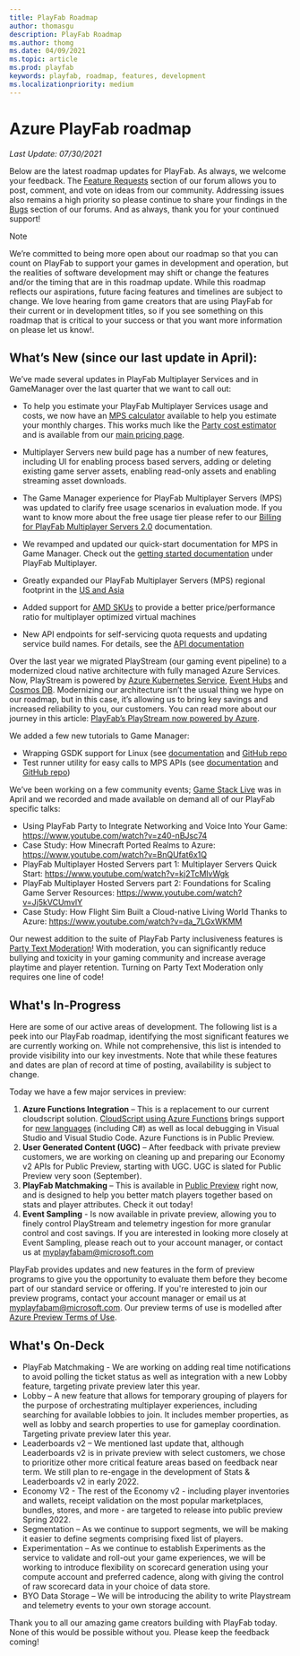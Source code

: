 ```yaml
---
title: PlayFab Roadmap
author: thomasgu
description: PlayFab Roadmap
ms.author: thomg
ms.date: 04/09/2021
ms.topic: article
ms.prod: playfab
keywords: playfab, roadmap, features, development
ms.localizationpriority: medium
---
```



# Azure PlayFab roadmap

_Last Update: 07/30/2021_

Below are the latest roadmap updates for PlayFab. As always, we welcome your feedback. The [Feature Requests](https://community.playfab.com/spaces/24/index.html?sort=votes) section of our forum allows you to post, comment, and vote on ideas from our community. Addressing issues also remains a high priority so please continue to share your findings in the [Bugs](https://community.playfab.com/spaces/23/index.html) section of our forums. And as always, thank you for your continued support!

>[!Note]
> We’re committed to being more open about our roadmap so that you can count on PlayFab to support your games in development and operation, but the realities of software development may shift or change the features and/or the timing that are in this roadmap update. While this roadmap reflects our aspirations, future facing features and timelines are subject to change.
> We love hearing from game creators that are using PlayFab for their current or in development titles, so if you see something on this roadmap that is critical to your success or that you want more information on please let us know!.

## What’s New (since our last update in April):

We’ve made several updates in PlayFab Multiplayer Services and in GameManager over the last quarter that we want to call out:

- To help you estimate your PlayFab Multiplayer Services usage and costs, we now have an [MPS calculator](https://playfab.com/mps-calculator/) available to help you estimate your monthly charges. This works much like the [Party cost estimator](https://playfab.com/party-calculator/) and is available from our [main pricing page](https://playfab.com/pricing/).
- Multiplayer Servers new build page has a number of new features, including UI for enabling process based servers, adding or deleting existing game server assets, enabling read-only assets and enabling streaming asset downloads.
- The Game Manager experience for PlayFab Multiplayer Servers (MPS) was updated to clarify free usage scenarios in evaluation mode. If you want to know more about the free usage tier please refer to our [Billing for PlayFab Multiplayer Servers 2.0](https://docs.microsoft.com/gaming/playfab/features/multiplayer/servers/billing-for-thunderhead) documentation.
- We revamped and updated our quick-start documentation for MPS in Game Manager. Check out the [getting started documentation](https://docs.microsoft.com/gaming/playfab/features/multiplayer/mpintro) under PlayFab Multiplayer. 

- Greatly expanded our PlayFab Multiplayer Servers (MPS) regional footprint in the [US and Asia](https://blog.playfab.com/blog/azure-playfab-multiplayer-servers-adds-new-regions-in-asia-and-us-to-reduce-player-latency-and-give-multiplayer-games-even-more-choice)
- Added support for [AMD SKUs](https://blog.playfab.com/blog/azure-playfab-multiplayer-servers-includes-free-monthly-amd-vms-usage-evaluation) to provide a better price/performance ratio for multiplayer optimized virtual machines
- New API endpoints for self-servicing quota requests and updating service build names. For details, see the [API documentation](/rest/api/playfab/multiplayer/multiplayerserver) 

Over the last year we migrated PlayStream (our gaming event pipeline) to a modernized cloud native architecture with fully managed Azure Services. Now, PlayStream is powered by [Azure Kubernetes Service](https://azure.microsoft.com/services/kubernetes-service/), [Event Hubs](https://azure.microsoft.com/services/event-hubs/) and [Cosmos DB](https://azure.microsoft.com/services/cosmos-db/). Modernizing our architecture isn’t the usual thing we hype on our roadmap, but in this case, it’s allowing us to bring key savings and increased reliability to you, our customers. You can read more about our journey in this article: [PlayFab’s PlayStream now powered by Azure](https://blog.playfab.com/blog/playfabs-playstream-bids-farewell-to-aws-now-powered-by-azure).

We added a few new tutorials to Game Manager:
- Wrapping GSDK support for Linux (see [documentation](https://docs.microsoft.com/gaming/playfab/features/multiplayer/servers/create-your-first-server) and [GitHub repo](https://github.com/PlayFab/MpsSamples/tree/master/MpsAllocatorSample)
- Test runner utility for easy calls to MPS APIs (see [documentation](https://docs.microsoft.com/gaming/playfab/features/multiplayer/servers/mps-allocator-sample) and [GitHub repo](https://github.com/PlayFab/MpsSamples/tree/master/MpsAllocatorSample))

We’ve been working on a few community events;  [Game Stack Live](https://developer.microsoft.com/games/events/game-stack-live/) was in April and we recorded and made available on demand all of our PlayFab specific talks:
- Using PlayFab Party to Integrate Networking and Voice Into Your Game: https://www.youtube.com/watch?v=z40-nBJsc74
- Case Study: How Minecraft Ported Realms to Azure: https://www.youtube.com/watch?v=BnQUfat6x1Q
- PlayFab Multiplayer Hosted Servers part 1: Multiplayer Servers Quick Start: https://www.youtube.com/watch?v=kj2TcMlvWgk 
- PlayFab Multiplayer Hosted Servers part 2: Foundations for Scaling Game Server Resources: https://www.youtube.com/watch?v=Jj5kVCUmvlY 
- Case Study: How Flight Sim Built a Cloud-native Living World Thanks to Azure: https://www.youtube.com/watch?v=da_7LGxWKMM

Our newest addition to the suite of PlayFab Party inclusiveness features is [Party Text Moderation](https://docs.microsoft.com/gaming/playfab/features/multiplayer/networking/concepts-text-moderation)! With moderation, you can significantly reduce bullying and toxicity in your gaming community and increase average playtime and player retention. Turning on Party Text Moderation only requires one line of code! 

## What's In-Progress
Here are some of our active areas of development. The following list is a peek into our PlayFab roadmap, identifying the most significant features we are currently working on. While not comprehensive, this list is intended to provide visibility into our key investments. Note that while these features and dates are plan of record at time of posting, availability is subject to change.

Today we have a few major services in preview:
1. **Azure Functions Integration** – This is a replacement to our current cloudscript solution. [CloudScript using Azure Functions](../features/automation/cloudscript-af/index.md) brings support for [new languages](/azure/azure-functions/supported-languages) (including C#) as well as local debugging in Visual Studio and Visual Studio Code. Azure Functions is in Public Preview.
1. **User Generated Content (UGC)** – After feedback with private preview customers, we are working on cleaning up and preparing our Economy v2 APIs for Public Preview, starting with UGC. UGC is slated for Public Preview very soon (September).
1.	**PlayFab Matchmaking** – This is available in [Public Preview](../features/multiplayer/matchmaking/index.md) right now, and is designed to help you better match players together based on stats and player attributes. Check it out today!
1.	**Event Sampling** - Is now available in private preview, allowing you to finely control PlayStream and telemetry ingestion for more granular control and cost savings. If you are interested in looking more closely at Event Sampling, please reach out to your account manager, or contact us at myplayfabam@microsoft.com 

PlayFab provides updates and new features in the form of preview programs to give you the opportunity to evaluate them before they become part of our standard service or offering. If you're interested to join our preview programs, contact your account manager or email us at myplayfabam@microsoft.com. Our preview terms of use is modelled after [Azure Preview Terms of Use](https://azure.microsoft.com/support/legal/preview-supplemental-terms/).

## What's On-Deck

- PlayFab Matchmaking - We are working on adding real time notifications to avoid polling the ticket status as well as integration with a new Lobby feature, targeting private preview later this year.
- Lobby – A new feature that allows for temporary grouping of players for the purpose of orchestrating multiplayer experiences, including searching for available lobbies to join. It includes member properties, as well as lobby and search properties to use for gameplay coordination. Targeting private preview later this year.
- Leaderboards v2 – We mentioned last update that, although Leaderboards v2 is in private preview with select customers, we chose to prioritize other more critical feature areas based on feedback near term. We still plan to re-engage in the development of Stats & Leaderboards v2 in early 2022.
- Economy V2 - The rest of the Economy v2 - including player inventories and wallets, receipt validation on the most popular marketplaces, bundles, stores, and more - are targeted to release into public preview Spring 2022.
- Segmentation – As we continue to support segments, we will be making it easier to define segments comprising fixed list of players. 
- Experimentation – As we continue to establish Experiments as the service to validate and roll-out your game experiences, we will be working to introduce flexibility on scorecard generation using your compute account and preferred cadence, along with giving the control of raw scorecard data in your choice of data store.
- BYO Data Storage –  We will be introducing the ability to write Playstream and telemetry events to your own storage account.

Thank you to all our amazing game creators building with PlayFab today. None of this would be possible without you. Please keep the feedback coming! 
